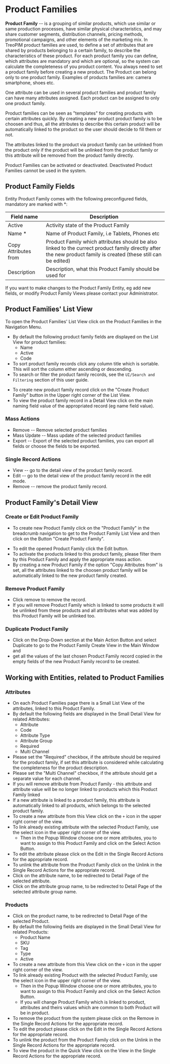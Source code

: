 # Product Families

**Product Family** -- is a grouping of similar products, which use similar or same production processes, have similar physical characteristics, and may share customer segments, distribution channels, pricing methods, promotional campaigns, and other elements of the marketing mix. In TreoPIM product families are used, to define a set of attributes that are shared by products belonging to a certain family, to describe the characteristics of these product. For each product family you can define, which attributes are mandatory and which are optional, so the system can calculate the completeness of you product content. You always need to set a product family before creating a new product. The Product can belong only to one product family. Examples of products families are: camera smartphone, shoes etc. 

One attribute can be used in several product families and  product family can have many attributes assigned. Each product can be assigned to only one product family.

Product families can be seen as "templates" for creating products with certain attributes quickly. By creating a new product product family is to be choosen and thus, all the attributes to describe this certain product will be automatically linked to the product so the user should decide to fill them or not.

The attributes linked to the product via product family can be unlinked from the product only if the product will be unlinked from the product family or this attribute will be removed from the product family directly.

Product Families can be activated or deactivated. Deactivated Product Families cannot be used in the system.

## Product Family Fields

Entity Product Family comes with the following preconfigured fields, mandatory are marked with *:

| Field name           | Description                                                  |
| -------------------- | ------------------------------------------------------------ |
| Active               | Activity state of the Product Family                         |
| Name *               | Name of Product Family, i.e Tablets, Phones etc              |
| Copy Attributes from | Product Family which attributes should be also linked to the currect product family directly after the new product family is created (these still can be edited) |
| Description          | Description, what this Product Family should be used for     |
<!-- [VT] ----- добавить пункт Code  -->



If you want to make changes to the Product Family Entity, eg add new fields, or modify Product Family Views please contact your Administrator.

## Product Families' List View

To open the Product Families' List View click on the Product Families in the Navigation Menu.

- By default the following product family fields are displayed on the List View for product families:
  - Name
  - Active
  - Code
- To sort product family records click any column title which is sortable. This will sort the column either ascending or descending. 
- To search or filter the product family records, see the `UI/Search and Filtering` section of this user guide.
<!-- [VT] ----- навесить ссылку на UI/Search and Filtering -->
- To create new product family record click on the "Create Product Family" button in the Upper right corner of the List View.
- To view the product family record in a Detail View click on the main naming field value of the appropriated record (eg name field value).
<!-- [VT] ----- добавить скрин-->

### Mass Actions

- Remove --  Remove selected product families
- Mass Update --  Mass update of the selected product families
- Export -- Export of the selected product families, you can export all fields or choose the fields to be exported.
<!-- [VT] ----- есть также пункты ADD RELATION и REMOVE RELATION . нужно дописать -->

### Single Record Actions

- View -- go to the detail view of the product family record.
- Edit -- go to the detail view of the product family record in the edit mode.
- Remove -- remove the product family record.

## Product Family's  Detail View

### Create or Edit Product Family

- To create new Product Family click on the "Product Family" in the breadcrumb navigation to get to the Product Family List View and then click on the Button "Create Product Family".
<!-- [VT] ----- тут думаю можно просто переписать, что   To create new Product Family click on the "Product Family" in the Navigation Menu and then click on the Button "Create Product Family". -->
- To edit the opened Product Family click the Edit button.
- To activate the products linked to this product family, please filter them by this Product Family and apply the appropriate mass action.
- By creating a new Product Family if the option "Copy Attributes from" is set, all the attributes linked to the choosen product family will be automatically linked to the new product family created.



### Remove Product Family

- Click remove to remove the record.
- If you will remove Product Family which is linked to some products it will be unlinked from these products and all attributes what was added by this Product Family will be unlinked too. 

### Duplicate Product Family

- Click on the Drop-Down section at the Main Action Button and select Duplicate to go to the Product Family Create View in the Main Window and 
- get all the values of the last chosen Product Family record copied in the empty fields of the new Product Family record to be created.

## Working with Entities, related to Product Families

### Attributes

- On each Product Families page there is a Small List View of the attributes, linked to this Product Family.
- By default the following fields are displayed in the Small Detail View for related Attributes:
  - Attribute
  - Code
  - Attribute Type 
  - Attribute Group
  - Required
  - Multi Channel
- Please set the "Required" checkbox, if the attribute should be required for the product family, if set this attribute is considered while calculating the completeness for the product description.
- Please set the "Multi Channel" checkbox, if the attribute should get a separate value for each channel.
- If you will remove attribute from Product Family - this attribute and attribute value will be no longer linked to products which this Product Family linked
- If a new attribute is linked to a product family, this attribute is automatically linked to all products, which belongs to the selected product family. 
- To create a new attribute from this View click on the `+` icon in the upper right corner of the view.
- To link already existing attribute with the selected Product Family, use the select icon in the upper right corner of the view. 
  - Then in the Popup Window choose one or more attributes, you to want to assign to this Product Family and click on the Select Action Button. 
- To edit the attribute please click on the Edit in the Single Record Actions for the appropriate record.
- To unlink the attribute from the Product Family click on the Unlink in the Single Record Actions for the appropriate record.
- Click on the attribute name, to be redirected to Detail Page of the selected attribute.
- Click on the attribute group name, to be redirected to Detail Page of the selected attribute group name.
<!-- [VT] ----- добавить скрин-->

### Products

- Click on the product name, to be redirected to Detail Page of the selected Product.
- By default the following fields are displayed in the Small Detail View for related Products:
  - Product Name
  - SKU
  - Tag
  - Type
  - Active
- To create a new attribute from this View click on the `+` icon in the upper right corner of the view.
- To link already existing Product with the selected Product Family, use the select icon in the upper right corner of the view. 
  - Then in the Popup Window choose one or more attributes, you to want to assign to this Product Family and click on the Select Action Button. 
  - If you will change Product Family which is linked to product, attributes and theirs values which are common to both Product will be in product.
- To remove the product from the system please click on the Remove in the Single Record Actions for the appropriate record.
- To edit the product please click on the Edit in the Single Record Actions for the appropriate record.
- To unlink the product from the Product Family click on the Unlink in the Single Record Actions for the appropriate record.
- To view the product in the Quick View click on the View in the Single Record Actions for the appropriate record.
<!-- [VT] ----- добавить скрин-->


